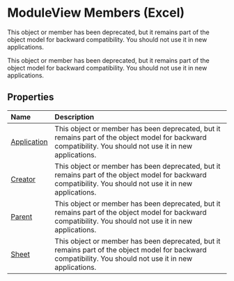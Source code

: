 
# ModuleView Members (Excel)
This object or member has been deprecated, but it remains part of the object model for backward compatibility. You should not use it in new applications.

This object or member has been deprecated, but it remains part of the object model for backward compatibility. You should not use it in new applications.


## Properties



|**Name**|**Description**|
|:-----|:-----|
|[Application](146a4e04-cd60-d438-db84-a58239a80fe8.md)|This object or member has been deprecated, but it remains part of the object model for backward compatibility. You should not use it in new applications.|
|[Creator](fbea6b68-4680-e9b4-d05b-c32c7bb8d9a5.md)|This object or member has been deprecated, but it remains part of the object model for backward compatibility. You should not use it in new applications.|
|[Parent](38e9cb3c-3481-fc43-6c6e-0406042cbde1.md)|This object or member has been deprecated, but it remains part of the object model for backward compatibility. You should not use it in new applications.|
|[Sheet](69b58d96-2f32-7fb4-eff7-889de6c72fcf.md)|This object or member has been deprecated, but it remains part of the object model for backward compatibility. You should not use it in new applications.|
